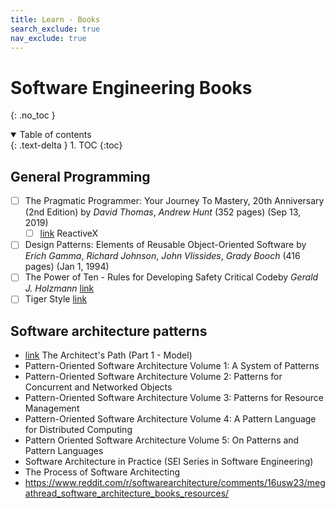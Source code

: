 ```yaml
---
title: Learn - Books
search_exclude: true
nav_exclude: true
---
```


<!-- prettier-ignore-start -->
# Software Engineering Books
{: .no_toc }

<details open markdown="block">
  <summary>
    Table of contents
  </summary>
  {: .text-delta }
1. TOC
{:toc}
</details>

<!-- prettier-ignore-end -->

## General Programming

-   [ ] The Pragmatic Programmer: Your Journey To Mastery, 20th Anniversary (2nd Edition) by _David Thomas_, _Andrew Hunt_ (352 pages) (Sep 13, 2019)
    -   [ ] [link](https://reactivex.io/) ReactiveX
-   [ ] Design Patterns: Elements of Reusable Object-Oriented Software by _Erich Gamma_, _Richard Johnson_, _John Vlissides_, _Grady Booch_ (416 pages) (Jan 1, 1994)
-   [ ] The Power of Ten - Rules for Developing Safety Critical Codeby _Gerald J. Holzmann_ [link](https://spinroot.com/gerard/pdf/P10.pdf)
-   [ ] Tiger Style [link](https://github.com/tigerbeetle/tigerbeetle/blob/main/docs/TIGER_STYLE.md)

## Software architecture patterns

-   [link](https://architectelevator.com/architecture/architect-path/) The Architect's Path (Part 1 - Model)
-   Pattern-Oriented Software Architecture Volume 1: A System of Patterns
-   Pattern-Oriented Software Architecture Volume 2: Patterns for Concurrent and Networked Objects
-   Pattern-Oriented Software Architecture Volume 3: Patterns for Resource Management
-   Pattern-Oriented Software Architecture Volume 4: A Pattern Language for Distributed Computing
-   Pattern Oriented Software Architecture Volume 5: On Patterns and Pattern Languages
-   Software Architecture in Practice (SEI Series in Software Engineering)
-   The Process of Software Architecting
-   https://www.reddit.com/r/softwarearchitecture/comments/16usw23/megathread_software_architecture_books_resources/
